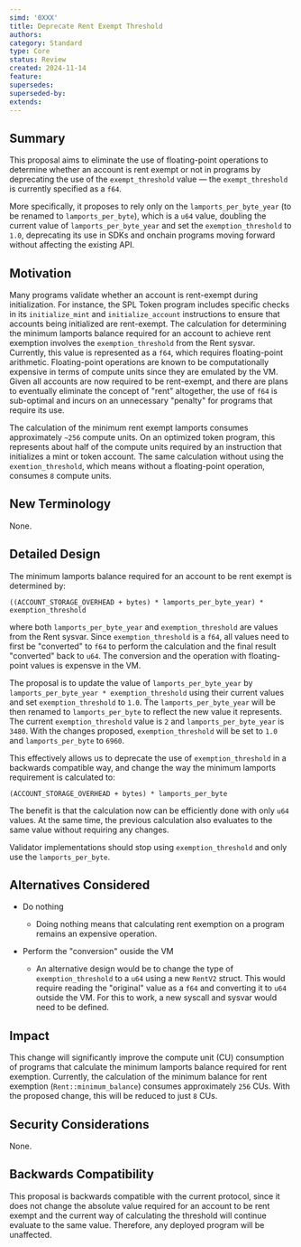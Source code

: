 ```yaml
---
simd: '0XXX'
title: Deprecate Rent Exempt Threshold
authors:
category: Standard
type: Core
status: Review
created: 2024-11-14
feature:
supersedes:
superseded-by:
extends:
---
```


## Summary

This proposal aims to eliminate the use of floating-point operations to 
determine whether an account is rent exempt or not in programs by deprecating
the use of the `exempt_threshold` value &mdash; the `exempt_threshold` is
currently specified as a `f64`. 

More specifically, it proposes to rely only on the `lamports_per_byte_year` (to 
be renamed to `lamports_per_byte`), which is a `u64` value, doubling the current
value of `lamports_per_byte_year` and set the  `exemption_threshold` to `1.0`,
deprecating its use in SDKs and onchain programs moving forward without 
affecting the existing API.

## Motivation

Many programs validate whether an account is rent-exempt during initialization. 
For instance, the SPL Token program includes specific checks in its 
`initialize_mint` and `initialize_account` instructions to ensure that accounts 
being initialized are rent-exempt. The calculation for determining the minimum 
lamports balance required for an account to achieve rent exemption involves the 
`exemption_threshold` from the Rent sysvar. Currently, this value is 
represented as a `f64`, which requires floating-point arithmetic. 
Floating-point operations are known to be computationally expensive in terms of 
compute units since they are emulated by the VM. Given all accounts are now 
required to be rent-exempt, and there are plans to eventually eliminate the 
concept of "rent" altogether, the use of `f64` is sub-optimal and incurs on an 
unnecessary "penalty" for programs that require its use.

The calculation of the minimum rent exempt lamports consumes approximately 
`~256` compute units. On an optimized token program, this represents about half 
of the compute units required by an instruction that initializes a mint or 
token account. The same calculation without using the `exemtion_threshold`, 
which means without a floating-point operation, consumes `8` compute units.

## New Terminology

None.

## Detailed Design

The minimum lamports balance required for an account to be rent exempt is 
determined by:
```
((ACCOUNT_STORAGE_OVERHEAD + bytes) * lamports_per_byte_year) * 
exemption_threshold
```
where both `lamports_per_byte_year` and `exemption_threshold` are values from 
the Rent sysvar. Since `exemption_threshold` is a `f64`, all values need to 
first be "converted" to `f64` to perform the calculation and the final result 
"converted" back to `u64`. The conversion and the operation with floating-point
values is expensve in the VM.

The proposal is to update the value of `lamports_per_byte_year` by 
`lamports_per_byte_year * exemption_threshold` using their current values and 
set `exemption_threshold` to `1.0`. The `lamports_per_byte_year` will be then 
renamed to `lamports_per_byte` to reflect the new value it represents. The
current `exemption_threshold` value is `2` and `lamports_per_byte_year` is
`3480`. With the changes proposed, `exemption_threshold` will be set to
`1.0` and `lamports_per_byte` to `6960`.

This effectively allows us to deprecate the use of `exemption_threshold` in a 
backwards compatible way, and change the way the minimum lamports requirement 
is calculated to:
```
(ACCOUNT_STORAGE_OVERHEAD + bytes) * lamports_per_byte
```

The benefit is that the calculation now can be efficiently done with only `u64` 
values. At the same time, the previous calculation also evaluates to the same 
value without requiring any changes.

Validator implementations should stop using `exemption_threshold` and only use
the `lamports_per_byte`.

## Alternatives Considered

* Do nothing
  - Doing nothing means that calculating rent exemption on a program remains an 
expensive operation.

* Perform the "conversion" ouside the VM
  - An alternative design would be to change the type of `exemption_threshold` 
to a `u64` using a new `RentV2` struct. This would require reading the 
"original" value as a `f64` and converting it to `u64` outside the VM. For this 
to work, a new syscall and sysvar would need to be defined.

## Impact

This change will significantly improve the compute unit (CU) consumption of
programs that calculate the minimum lamports balance required for rent 
exemption. 
Currently, the calculation of the minimum balance for rent exemption 
(`Rent::minimum_balance`) consumes approximately `256` CUs. With the proposed
change, this will be reduced to just `8` CUs.

## Security Considerations

None.

## Backwards Compatibility

This proposal is backwards compatible with the current protocol, since it does 
not change the absolute value required for an account to be rent exempt and the 
current way of calculating the threshold will continue evaluate to the same 
value. Therefore, any deployed program will be unaffected.